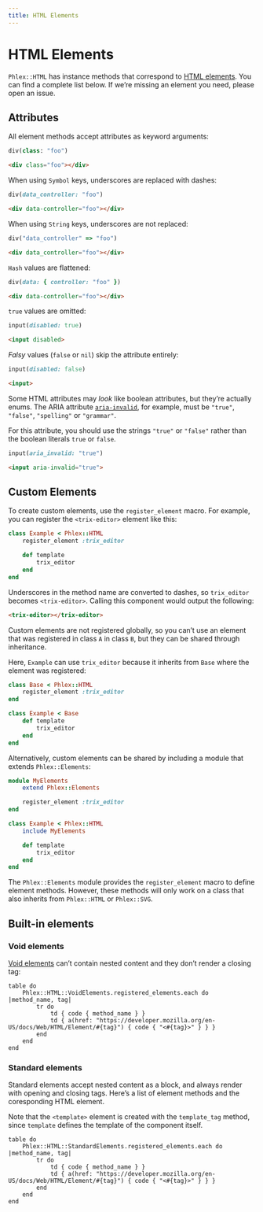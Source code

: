 ```yaml
---
title: HTML Elements
---
```


# HTML Elements

`Phlex::HTML` has instance methods that correspond to [HTML elements](https://developer.mozilla.org/en-US/docs/Web/HTML/Element). You can find a complete list below. If we’re missing an element you need, please open an issue.

## Attributes

All element methods accept attributes as keyword arguments:

```ruby
div(class: "foo")
```
```html
<div class="foo"></div>
```

When using `Symbol` keys, underscores are replaced with dashes:

```ruby
div(data_controller: "foo")
```
```html
<div data-controller="foo"></div>
```

When using `String` keys, underscores are not replaced:
```ruby
div("data_controller" => "foo")
```
```html
<div data_controller="foo"></div>
```

`Hash` values are flattened:

```ruby
div(data: { controller: "foo" })
```
```html
<div data-controller="foo"></div>
```

`true` values are omitted:
```ruby
input(disabled: true)
```
```html
<input disabled>
```

*Falsy* values (`false` or `nil`) skip the attribute entirely:

```ruby
input(disabled: false)
```
```html
<input>
```

Some HTML attributes may *look* like boolean attributes, but they’re actually enums. The ARIA attribute [`aria-invalid`](https://developer.mozilla.org/en-US/docs/Web/Accessibility/ARIA/Attributes/aria-invalid), for example, must be `"true"`, `"false"`, `"spelling"` or `"grammar"`.

For this attribute, you should use the strings `"true"` or `"false"` rather than the boolean literals `true` or `false`.

```ruby
input(aria_invalid: "true")
```
```html
<input aria-invalid="true">
```

## Custom Elements

To create custom elements, use the `register_element` macro. For example, you can register the `<trix-editor>` element like this:

```ruby
class Example < Phlex::HTML
	register_element :trix_editor

	def template
		trix_editor
	end
end
```

Underscores in the method name are converted to dashes, so `trix_editor` becomes `<trix-editor>`. Calling this component would output the following:

```html
<trix-editor></trix-editor>
```

Custom elements are not registered globally, so you can’t use an element that was registered in class `A` in class `B`, but they can be shared through inheritance.

Here, `Example` can use `trix_editor` because it inherits from `Base` where the element was registered:

```ruby
class Base < Phlex::HTML
	register_element :trix_editor
end
```
```ruby
class Example < Base
	def template
		trix_editor
	end
end
```

Alternatively, custom elements can be shared by including a module that extends `Phlex::Elements`:

```ruby
module MyElements
	extend Phlex::Elements

	register_element :trix_editor
end
```
```ruby
class Example < Phlex::HTML
	include MyElements

	def template
		trix_editor
	end
end
```

The `Phlex::Elements` module provides the `register_element` macro to define element methods. However, these methods will only work on a class that also inherits from `Phlex::HTML` or `Phlex::SVG`.

## Built-in elements

### Void elements

[Void elements](https://developer.mozilla.org/en-US/docs/Glossary/Void_element) can’t contain nested content and they don’t render a closing tag:

```phlex
table do
	Phlex::HTML::VoidElements.registered_elements.each do |method_name, tag|
		tr do
			td { code { method_name } }
			td { a(href: "https://developer.mozilla.org/en-US/docs/Web/HTML/Element/#{tag}") { code { "<#{tag}>" } } }
		end
	end
end
```

### Standard elements

Standard elements accept nested content as a block, and always render with opening and closing tags. Here’s a list of element methods and the coresponding HTML element.

Note that the `<template>` element is created with the `template_tag` method, since `template` defines the template of the component itself.

```phlex
table do
	Phlex::HTML::StandardElements.registered_elements.each do |method_name, tag|
		tr do
			td { code { method_name } }
			td { a(href: "https://developer.mozilla.org/en-US/docs/Web/HTML/Element/#{tag}") { code { "<#{tag}>" } } }
		end
	end
end
```
